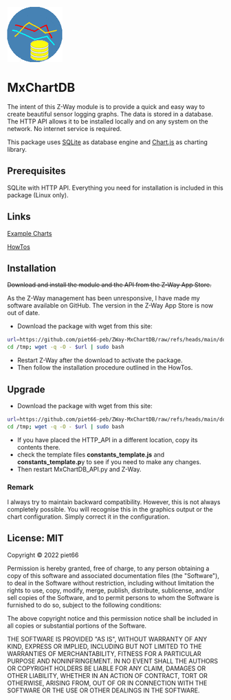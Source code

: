 
[![](MxChartDB/htdocs/icon.png)](https://github.com/piet66-peb?tab=repositories)

# MxChartDB

The intent of this Z-Way module is to provide a quick and easy way to create
beautiful sensor logging graphs.  The data is stored in a database. The HTTP 
API allows it to be installed locally and on any system on the network. 
No internet service is required.

This package uses [SQLite](https://www.sqlite.org) as database engine and 
[Chart.js](https://www.chartjs.org/) as charting library.

## Prerequisites

SQLite with HTTP API. 
Everything you need for installation is included in this package (Linux only).

## Links

[Example Charts](https://rawcdn.githack.com/piet66-peb/ZWay-MxChartDB/30e03ce/html/examples.html)

[HowTos](https://rawcdn.githack.com/piet66-peb/ZWay-MxChartDB/30e03ce/html/howtos.html)

## Installation

<del>Download and install the module and the API from the Z-Way App Store.
</del>

As the Z-Way management has been unresponsive, I have made my software 
available on GitHub. The version in the Z-Way App Store is now out of date.

- Download the package with wget from this site:
```sh
url=https://github.com/piet66-peb/ZWay-MxChartDB/raw/refs/heads/main/download_MxChartDB.bash
cd /tmp; wget -q -O - $url | sudo bash

```
- Restart Z-Way after the download to activate the package. 
- Then follow the installation procedure outlined in the HowTos.

## Upgrade

- Download the package with wget from this site:
```sh
url=https://github.com/piet66-peb/ZWay-MxChartDB/raw/refs/heads/main/download_MxChartDB.bash
cd /tmp; wget -q -O - $url | sudo bash

```
- If you have placed the HTTP_API in a different location, copy its contents there. 
- check the template files **constants_template.js** and **constants_template\.p**y
to see if you need to make any changes.
- Then restart MxChartDB_API.py and Z-Way.

### Remark

I always try to maintain backward compatibility. However, this is not 
always completely possible. You will recognise this in the graphics output 
or the chart configuration.  Simply correct it in the configuration.

## License: MIT

Copyright © 2022 piet66

Permission is hereby granted, free of charge, to any person obtaining a copy 
of this software and associated documentation files (the "Software"), to deal 
in the Software without restriction, including without limitation the rights 
to use, copy, modify, merge, publish, distribute, sublicense, and/or sell 
copies of the Software, and to permit persons to whom the Software is furnished 
to do so, subject to the following conditions:

The above copyright notice and this permission notice shall be included in all 
copies or substantial portions of the Software.

THE SOFTWARE IS PROVIDED "AS IS", WITHOUT WARRANTY OF ANY KIND, EXPRESS OR 
IMPLIED, INCLUDING BUT NOT LIMITED TO THE WARRANTIES OF MERCHANTABILITY, 
FITNESS FOR A PARTICULAR PURPOSE AND NONINFRINGEMENT. IN NO EVENT SHALL 
THE AUTHORS OR COPYRIGHT HOLDERS BE LIABLE FOR ANY CLAIM, DAMAGES OR OTHER 
LIABILITY, WHETHER IN AN ACTION OF CONTRACT, TORT OR OTHERWISE, ARISING FROM, 
OUT OF OR IN CONNECTION WITH THE SOFTWARE OR THE USE OR OTHER DEALINGS IN THE 
SOFTWARE.


